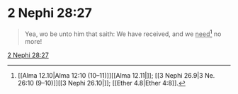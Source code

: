 # 2 Nephi 28:27

> Yea, wo be unto him that saith: We have received, and we <u>need</u>[^a] no more!

[2 Nephi 28:27](https://www.churchofjesuschrist.org/study/scriptures/bofm/2-ne/28?lang=eng&id=p27#p27)


[^a]: [[Alma 12.10|Alma 12:10 (10–11)]][[Alma 12.11|]]; [[3 Nephi 26.9|3 Ne. 26:10 (9–10)]][[3 Nephi 26.10|]]; [[Ether 4.8|Ether 4:8]].  
